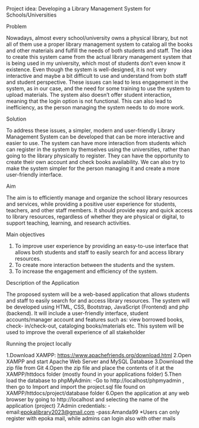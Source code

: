 Project idea: Developing a Library Management System for Schools/Universities


Problem

Nowadays, almost every school/university owns a physical library, but not all of them use a
proper library management system to catalog all the books and other materials and fulfill the
needs of both students and staff. The idea to create this system came from the actual library
management system that is being used in my university, which most of students don’t even
know it existence. Even though the system is well-designed, it is not very interactive and maybe
a bit difficult to use and understand from both staff and student perspective. These issues can
lead to less engagement in the system, as in our case, and the need for some training to use the
system to upload materials. The system also doesn’t offer student interaction, meaning that the
login option is not functional. This can also lead to inefficiency, as the person managing the
system needs to do more work.

Solution

To address these issues, a simpler, modern and user-friendly Library Management System can
be developed that can be more interactive and easier to use. The system can have more
interaction from students which can register in the system by themselves using the universities,
rather than going to the library physically to register. They can have the opportunity to create
their own account and check books availability. We can also try to make the system simpler for
the person managing it and create a more user-friendly interface.

Aim

The aim is to efficiently manage and organize the school library resources and services, while
providing a positive user experience for students, teachers, and other staff members. It should
provide easy and quick access to library resources, regardless of whether they are physical or
digital, to support teaching, learning, and research activities.


Main objectives

1. To improve user experience by providing an easy-to-use interface that allows both students
and staff to easily search for and access library resources.
2. To create more interaction between the students and the system.
3. To increase the engagement and efficiency of the system.


Description of the Application

The proposed system will be a web-based application that allows students and staff to easily
search for and access library resources. The system will be developed using HTML, CSS,
Bootstrap, JavaScript (Frontend) and php (backend). It will include a user-friendly interface,
student accounts/manager account and features such as: view borrowed books, check-
in/check-out, cataloging books/materials etc. This system will be used to improve the overall
experience of all stakeholder


Running the project locally

1.Download XAMPP: https://www.apachefriends.org/download.html 
2.Open XAMPP and start Apache Web Server and MySQL Database
3.Download the zip file from Git
4.Open the zip file and place the contents of it at the XAMPP/httdocs folder (mostly found in your applications folder)
5.Then load the database to phpMyAdmin:
  -Go to http://localhost/phpmyadmin , then go to Import and import the project.sql file found on XAMPP/httdocs/project/database folder 
6.Open the application at any web browser by going to http://localhost and selecting the name of the application (project)
7.Admin credentials: 
-email:epokalibrary2023@gmail.com
-pass:Amanda99
*Users can only register with epoka mail, while admins can login also with other mails
